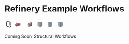 # Refinery Example Workflows

<img src="../../.gitbook/assets/sample/workflows2.png" style="width:200px;"/>

Coming Soon!  Structural Workflows

